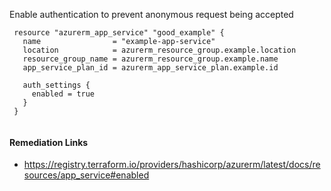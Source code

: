 
Enable authentication to prevent anonymous request being accepted

```hcl
 resource "azurerm_app_service" "good_example" {
   name                = "example-app-service"
   location            = azurerm_resource_group.example.location
   resource_group_name = azurerm_resource_group.example.name
   app_service_plan_id = azurerm_app_service_plan.example.id
 
   auth_settings {
     enabled = true
   }
 }
 
```

#### Remediation Links
 - https://registry.terraform.io/providers/hashicorp/azurerm/latest/docs/resources/app_service#enabled

